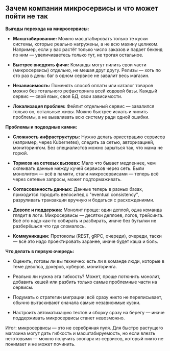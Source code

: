 ## Зачем компании микросервисы и что может пойти не так

**Выгоды перехода на микросервисы:**

- **Масштабирование:** Можно масштабировать только те куски системы, которые реально нагружены, а не всю махину целиком. Например, если у вас растёт только число заказов и падает бекенд по ним — увеличиваетесь только тут, не трогая остальное.

- **Быстрее внедрять фичи:** Команды могут пилить свои части (микросервисы) отдельно, не мешая друг другу. Релизы — хоть по сто раз в день: баг в одном сервисе не завалит весь магазин.

- **Независимость:** Поменять способ оплаты или каталог товаров можно без тотального рефакторинга всей кодовой базы. Каждый сервис — свой язык, своя БД, свои зависимости.

- **Локализация проблем:** Фейлит отдельный сервис — завалился только он, остальные живы. Можно быстрее искать и чинить проблемы, а не вываливать всю систему ради одной ошибки.

**Проблемы и подводные камни:**

- **Сложность инфраструктуры:** Нужно делать оркестрацию сервисов (например, через Kubernetes), следить за сетью, авторизацией, мониторингом. Без специалистов можно зарыться так, что мама не горюй.

- **Тормоза на сетевых вызовах:** Мало что бывает медленнее, чем склеивать данные между кучей сервисов через сеть. Были монолитом — всё в памяти, стали микросервисами — теперь всё через сетевые запросы, может подтормаживать.

- **Согласованность данных:** Данные теперь в разных базах, приходится городить велосипед с "eventual consistency", разруливать транзакции вручную и бодаться с расхождениями. 

- **Девопс и поддержка:** Монолит проще: один деплой, одна команда глядит в логи. Микросервисы — десятки деплоев, логов, трейсинга. Всё это надо как-то собирать и разбирать, иначе без бутылки не разберёшься что где сломалось.

- **Коммуникации:** Протоколы (REST, gRPC, очереди), очереди, таски — всё это надо проектировать заранее, иначе будет каша и боль.

**Что делать в первую очередь:**

- Оценить, готовы ли вы технично: есть ли в команде люди, которые в теме девопса, докеров, куберов, мониторинга.

- Реально ли нужна эта гибкость? Может, проще потюнить монолит, добавить кешей или разбить только самые проблемные части на сервисы.

- Подумать о стратегии миграции: всё сразу никто не переписывает, обычно вытаскивают сначала самые независимые куски.

- Настроить автоматизацию тестов и сборку сразу на берегу — иначе поддерживать микросервисы станет невозможно.

Итог: микросервисы — это не серебряная пуля. Для быстро растущего магазина могут дать гибкость и масштабируемость, но если влезть неготовыми — можно получить зоопарк из сервисов, который никто не понимает и не может починить.
